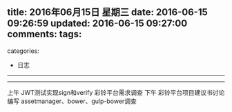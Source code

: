 title: 2016年06月15日 星期三
date: 2016-06-15 09:26:59
updated: 2016-06-15 09:27:00
comments:
tags:
- 
categories:
- 日志

---



---

上午
JWT测试实现sign和verify
彩铃平台需求调查
下午
彩铃平台项目建议书讨论编写
assetmanager、bower、gulp-bower调查

